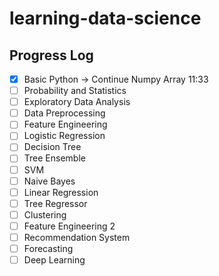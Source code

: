 # learning-data-science

## Progress Log
- [x] Basic Python -> Continue Numpy Array 11:33 
- [ ] Probability and Statistics
- [ ] Exploratory Data Analysis
- [ ] Data Preprocessing
- [ ] Feature Engineering
- [ ] Logistic Regression
- [ ] Decision Tree
- [ ] Tree Ensemble
- [ ] SVM
- [ ] Naive Bayes
- [ ] Linear Regression
- [ ] Tree Regressor
- [ ] Clustering
- [ ] Feature Engineering 2
- [ ] Recommendation System
- [ ] Forecasting
- [ ] Deep Learning
